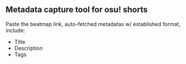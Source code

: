 ## Metadata capture tool for osu! shorts
Paste the beatmap link, auto-fetched metadatas w/ established format, include:
- Title
- Description
- Tags
